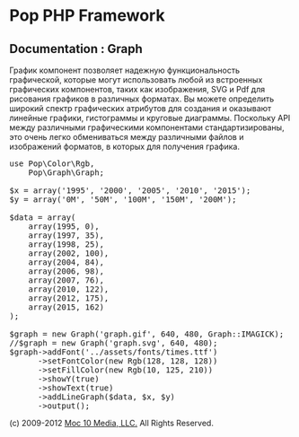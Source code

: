 Pop PHP Framework
=================

Documentation : Graph
---------------------

График компонент позволяет надежную функциональность графической, которые могут использовать любой из встроенных графических компонентов, таких как изображения, SVG и Pdf для рисования графиков в различных форматах. Вы можете определить широкий спектр графических атрибутов для создания и оказывают линейные графики, гистограммы и круговые диаграммы. Поскольку API между различными графическими компонентами стандартизированы, это очень легко обмениваться между различными файлов и изображений форматов, в которых для получения графика.


<pre>
use Pop\Color\Rgb,
    Pop\Graph\Graph;

$x = array('1995', '2000', '2005', '2010', '2015');
$y = array('0M', '50M', '100M', '150M', '200M');

$data = array(
    array(1995, 0),
    array(1997, 35),
    array(1998, 25),
    array(2002, 100),
    array(2004, 84),
    array(2006, 98),
    array(2007, 76),
    array(2010, 122),
    array(2012, 175),
    array(2015, 162)
);

$graph = new Graph('graph.gif', 640, 480, Graph::IMAGICK);
//$graph = new Graph('graph.svg', 640, 480);
$graph->addFont('../assets/fonts/times.ttf')
      ->setFontColor(new Rgb(128, 128, 128))
      ->setFillColor(new Rgb(10, 125, 210))
      ->showY(true)
      ->showText(true)
      ->addLineGraph($data, $x, $y)
      ->output();
</pre>

(c) 2009-2012 [Moc 10 Media, LLC.](http://www.moc10media.com) All Rights Reserved.
